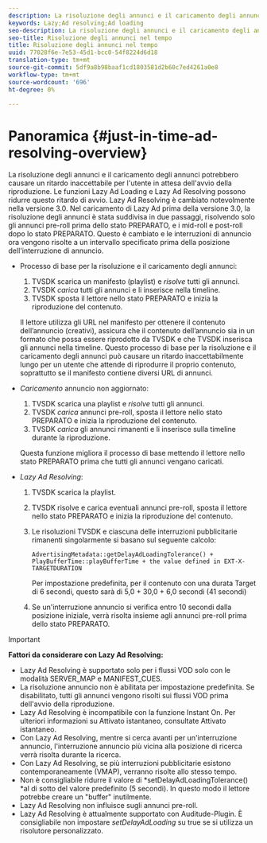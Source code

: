 ```yaml
---
description: La risoluzione degli annunci e il caricamento degli annunci potrebbero causare un ritardo inaccettabile per l'utente in attesa dell'avvio della riproduzione. Le funzioni Lazy Ad Loading e Lazy Ad Resolving possono ridurre questo ritardo di avvio. Lazy Ad Resolving è cambiato notevolmente nella versione 3.0. Nel caricamento di Lazy Ad prima della versione 3.0, la risoluzione degli annunci è stata suddivisa in due passaggi, risolvendo solo gli annunci pre-roll prima dello stato PREPARATO, e i mid-roll e post-roll dopo lo stato PREPARATO. Questo è cambiato e le interruzioni di annuncio ora vengono risolte a un intervallo specificato prima della posizione dell'interruzione di annuncio.
keywords: Lazy;Ad resolving;Ad loading
seo-description: La risoluzione degli annunci e il caricamento degli annunci potrebbero causare un ritardo inaccettabile per l'utente in attesa dell'avvio della riproduzione. Le funzioni Lazy Ad Loading e Lazy Ad Resolving possono ridurre questo ritardo di avvio. Lazy Ad Resolving è cambiato notevolmente nella versione 3.0. Nel caricamento di Lazy Ad prima della versione 3.0, la risoluzione degli annunci è stata suddivisa in due passaggi, risolvendo solo gli annunci pre-roll prima dello stato PREPARATO, e i mid-roll e post-roll dopo lo stato PREPARATO. Questo è cambiato e le interruzioni di annuncio ora vengono risolte a un intervallo specificato prima della posizione dell'interruzione di annuncio.
seo-title: Risoluzione degli annunci nel tempo
title: Risoluzione degli annunci nel tempo
uuid: 77028f6e-7e53-45d1-bcc0-54f8224d6d18
translation-type: tm+mt
source-git-commit: 5df9a8b98baaf1cd1803581d2b60c7ed4261a0e8
workflow-type: tm+mt
source-wordcount: '696'
ht-degree: 0%

---
```



# Panoramica {#just-in-time-ad-resolving-overview}

La risoluzione degli annunci e il caricamento degli annunci potrebbero causare un ritardo inaccettabile per l&#39;utente in attesa dell&#39;avvio della riproduzione. Le funzioni Lazy Ad Loading e Lazy Ad Resolving possono ridurre questo ritardo di avvio. Lazy Ad Resolving è cambiato notevolmente nella versione 3.0. Nel caricamento di Lazy Ad prima della versione 3.0, la risoluzione degli annunci è stata suddivisa in due passaggi, risolvendo solo gli annunci pre-roll prima dello stato PREPARATO, e i mid-roll e post-roll dopo lo stato PREPARATO. Questo è cambiato e le interruzioni di annuncio ora vengono risolte a un intervallo specificato prima della posizione dell&#39;interruzione di annuncio.

* Processo di base per la risoluzione e il caricamento degli annunci:

   1. TVSDK scarica un manifesto (playlist) e *risolve* tutti gli annunci.
   1. TVSDK *carica* tutti gli annunci e li inserisce nella timeline.
   1. TVSDK sposta il lettore nello stato PREPARATO e inizia la riproduzione del contenuto.

   Il lettore utilizza gli URL nel manifesto per ottenere il contenuto dell’annuncio (creativi), assicura che il contenuto dell’annuncio sia in un formato che possa essere riprodotto da TVSDK e che TVSDK inserisca gli annunci nella timeline. Questo processo di base per la risoluzione e il caricamento degli annunci può causare un ritardo inaccettabilmente lungo per un utente che attende di riprodurre il proprio contenuto, soprattutto se il manifesto contiene diversi URL di annunci.

* *Caricamento* annuncio non aggiornato:

   1. TVSDK scarica una playlist e *risolve* tutti gli annunci.
   1. TVSDK *carica* annunci pre-roll, sposta il lettore nello stato PREPARATO e inizia la riproduzione del contenuto.
   1. TVSDK *carica* gli annunci rimanenti e li inserisce sulla timeline durante la riproduzione.

   Questa funzione migliora il processo di base mettendo il lettore nello stato PREPARATO prima che tutti gli annunci vengano caricati.

* *Lazy Ad Resolving*:

   1. TVSDK scarica la playlist.
   1. TVSDK risolve e carica eventuali annunci pre-roll, sposta il lettore nello stato PREPARATO e inizia la riproduzione del contenuto.
   1. Le risoluzioni TVSDK e ciascuna delle interruzioni pubblicitarie rimanenti singolarmente si basano sul seguente calcolo:

      `AdvertisingMetadata::getDelayAdLoadingTolerance() + PlayBufferTime::playBufferTime + the value defined in EXT-X-TARGETDURATION`

      Per impostazione predefinita, per il contenuto con una durata Target di 6 secondi, questo sarà di 5,0 + 30,0 + 6,0 secondi (41 secondi)

   1. Se un&#39;interruzione annuncio si verifica entro 10 secondi dalla posizione iniziale, verrà risolta insieme agli annunci pre-roll prima dello stato PREPARATO.

>[!IMPORTANT]
>
>**Fattori da considerare con Lazy Ad Resolving:**
>
>* Lazy Ad Resolving è supportato solo per i flussi VOD solo con le modalità SERVER_MAP e MANIFEST_CUES.
>* La risoluzione annuncio non è abilitata per impostazione predefinita. Se disabilitato, tutti gli annunci vengono risolti sui flussi VOD prima dell&#39;avvio della riproduzione.
>* Lazy Ad Resolving è incompatibile con la funzione Instant On. Per ulteriori informazioni su Attivato istantaneo, consultate Attivato istantaneo.
>* Con Lazy Ad Resolving, mentre si cerca avanti per un&#39;interruzione annuncio, l&#39;interruzione annuncio più vicina alla posizione di ricerca verrà risolta durante la ricerca.
>* Con Lazy Ad Resolving, se più interruzioni pubblicitarie esistono contemporaneamente (VMAP), verranno risolte allo stesso tempo.
>* Non è consigliabile ridurre il valore di *setDelayAdLoadingTolerance() *al di sotto del valore predefinito (5 secondi). In questo modo il lettore potrebbe creare un &quot;buffer&quot; inutilmente.
>* Lazy Ad Resolving non influisce sugli annunci pre-roll.
>* Lazy Ad Resolving è attualmente supportato con Auditude-Plugin. È consigliabile non impostare *setDelayAdLoading* su true se si utilizza un risolutore personalizzato.

>


